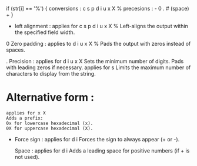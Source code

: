 if (str[i] == '%')
{
	conversions : c s p d i u x X %
	precesions : - 0 . # (space) +
}




- left alignment :
	applies for c s p d i u x X %
	Left-aligns the output within the specified field width.

0 Zero padding :
	applies to d i u x X %
	Pads the output with zeros instead of spaces.

. Precision :
	applies for d i u x X
	Sets the minimum number of digits. Pads with leading zeros if necessary.
	applies for s
	Limits the maximum number of characters to display from the string.


# Alternative form :
	applies for x X
	Adds a prefix:
	0x for lowercase hexadecimal (x).
    0X for uppercase hexadecimal (X).

+ Force sign :
	applies for d i
	Forces the sign to always appear (+ or -).

  Space :
	applies for d i
	Adds a leading space for positive numbers (if + is not used).